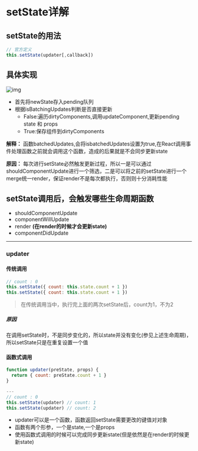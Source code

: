 # setState详解

## setState的用法

```js
// 官方定义
this.setState(updater[,callback])
```

## 具体实现

![img](https://pic3.zhimg.com/80/4fd1a155faedff00910dfabe5de143fc_hd.jpg)

- 首先将newState存入pending队列
- 根据isBatchingUpdates判断是否直接更新
  - False:遍历dirtyComponents,调用updateComponent,更新pending state 和 props
  - True:保存组件到dirtyComponents

**解释：** 函数batchedUpdates,会将isbatchedUpdates设置为true,在React调用事件处理函数之前就会调用这个函数，造成的后果就是不会同步更新state

**原因：** 每次进行setState必然触发更新过程，所以一是可以通过shouldComponentUpdate进行一个筛选，二是可以将之前的setState进行一个merge统一render，保证render不是每次都执行，否则则十分消耗性能

## setState调用后，会触发哪些生命周期函数

- shouldComponentUpdate
- componentWillUpdate
- render **(在render的时候才会更新state)**
- componentDidUpdate

---

### updater

#### 传统调用

```js
// count : 0
this.setState({ count: this.state.count + 1 })
this.setState({ count: this.state.count + 1 })
```

> 在传统调用当中，执行完上面的两次setState后，count为1，不为2

##### 原因

在调用setState时，不是同步变化的，所以state并没有变化(参见上述生命周期)，所以setState只是在重复设置一个值

#### 函数式调用

```js
function updater(preState, props) {
  return { count: preState.count + 1 }
}

---
// count : 0
this.setState(updater) // count: 1
this.setState(updater) // count: 2

```

- updater可以是一个函数，函数返回setState需要更改的键值对对象
- 函数有两个形参，一个是state,一个是props
- 使用函数式调用的时候可以完成同步更新state(但是依然是在render的时候更新state)
